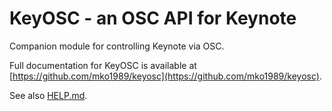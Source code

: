 # KeyOSC - an OSC API for Keynote

Companion module for controlling Keynote via OSC.

Full documentation for KeyOSC is available at [https://github.com/mko1989/keyosc](https://github.com/mko1989/keyosc).

See also [HELP.md](./companion/HELP.md).
